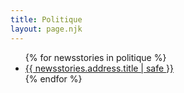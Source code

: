 ```yaml
---
title: Politique
layout: page.njk
---
```


<ul>
{% for newsstories in politique %}
<li><a href="/politique/articles/{{ newsstories.address.title | slug }}/">{{ newsstories.address.title | safe }}</a></li>
{% endfor %}
</ul>